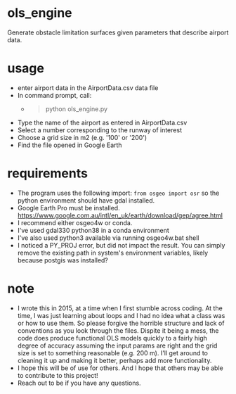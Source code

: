# ols_engine
Generate obstacle limitation surfaces given parameters that describe airport data.

# usage
- enter airport data in the AirportData.csv data file
- In command prompt, call:
    - > python ols_engine.py
- Type the name of the airport as entered in AirportData.csv
- Select a number corresponding to the runway of interest
- Choose a grid size in m2 (e.g. '100' or '200')
- Find the file opened in Google Earth

# requirements
- The program uses the following import:
`from osgeo import osr`
so the python environment should have gdal installed.
- Google Earth Pro must be installed. https://www.google.com.au/intl/en_uk/earth/download/gep/agree.html
- I recommend either osgeo4w or conda.
- I've used gdal330 python38 in a conda environment
- I've also used python3 available via running osgeo4w.bat shell
- I noticed a PY_PROJ error, but did not impact the result. You can simply remove the existing path in system's environment variables, likely because postgis was installed?

# note
- I wrote this in 2015, at a time when I first stumble across coding. At the time, I was just learning about loops and I had no idea what a class was or how to use them. So please forgive the horrible structure and lack of conventions as you look through the files. Dispite it being a mess, the code does produce functional OLS models quickly to a fairly high degree of accuracy assuming the input params are right and the grid size is set to something reasonable (e.g. 200 m). I'll get around to cleaning it up and making it better, perhaps add more functionality. 
- I hope this will be of use for others. And I hope that others may be able to contribute to this project!
- Reach out to be if you have any questions.
